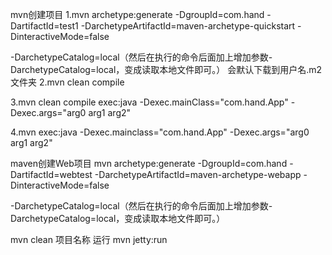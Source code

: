 ﻿mvn创建项目
1.mvn archetype:generate -DgroupId=com.hand  -DartifactId=test1  -DarchetypeArtifactId=maven-archetype-quickstart  -DinteractiveMode=false

-DarchetypeCatalog=local（然后在执行的命令后面加上增加参数-DarchetypeCatalog=local，变成读取本地文件即可。）
会默认下载到用户名.m2文件夹
2.mvn clean compile

3.mvn clean compile  exec:java -Dexec.mainClass="com.hand.App" -Dexec.args="arg0 arg1 arg2"

4.mvn exec:java -Dexec.mainclass="com.hand.App" -Dexec.args="arg0 arg1 arg2"

maven创建Web项目
mvn archetype:generate -DgroupId=com.hand -DartifactId=webtest -DarchetypeArtifactId=maven-archetype-webapp -DinteractiveMode=false

-DarchetypeCatalog=local（然后在执行的命令后面加上增加参数-DarchetypeCatalog=local，变成读取本地文件即可。）

mvn clean 项目名称
运行 mvn jetty:run
